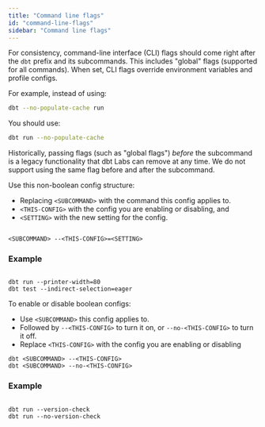 ```yaml
---
title: "Command line flags"
id: "command-line-flags"
sidebar: "Command line flags"
---
```


For consistency, command-line interface (CLI) flags should come right after the `dbt` prefix and its subcommands. This includes "global" flags (supported for all commands). When set, CLI flags override environment variables and profile configs. 

For example, instead of using:

```bash
dbt --no-populate-cache run
```

You should use:

```bash
dbt run --no-populate-cache
```

Historically, passing flags (such as "global flags") _before_ the subcommand is a legacy functionality that dbt Labs can remove at any time. We do not support using the same flag before and after the subcommand. 

<Tabs>

<TabItem value="nonboolean" label="Non-boolean config">

Use this non-boolean config structure:
- Replacing `<SUBCOMMAND>`  with the command this config applies to.
- `<THIS-CONFIG>` with the config you are enabling or disabling, and
- `<SETTING>` with the new setting for the config.

<File name='CLI flags'>


```text

<SUBCOMMAND> --<THIS-CONFIG>=<SETTING> 

```

</File>

### Example

<File name='CLI flags'>


```text

dbt run --printer-width=80 
dbt test --indirect-selection=eager

```

</File>

</TabItem>

<TabItem value="boolean" label="Boolean config">

To enable or disable boolean configs:
- Use `<SUBCOMMAND>` this config applies to.
- Followed by `--<THIS-CONFIG>` to turn it on, or `--no-<THIS-CONFIG>` to turn it off.
- Replace `<THIS-CONFIG>` with the config you are enabling or disabling


<File name='CLI flags'>


```text
dbt <SUBCOMMAND> --<THIS-CONFIG> 
dbt <SUBCOMMAND> --no-<THIS-CONFIG> 

```

</File>

### Example

<File name='CLI flags'>


```text

dbt run --version-check
dbt run --no-version-check 

```

</File>

</TabItem>

</Tabs>
